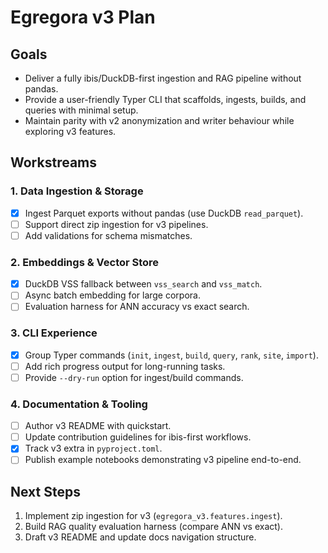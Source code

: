 # Egregora v3 Plan

## Goals
- Deliver a fully ibis/DuckDB-first ingestion and RAG pipeline without pandas.
- Provide a user-friendly Typer CLI that scaffolds, ingests, builds, and queries with minimal setup.
- Maintain parity with v2 anonymization and writer behaviour while exploring v3 features.

## Workstreams

### 1. Data Ingestion & Storage
- [x] Ingest Parquet exports without pandas (use DuckDB `read_parquet`).
- [ ] Support direct zip ingestion for v3 pipelines.
- [ ] Add validations for schema mismatches.

### 2. Embeddings & Vector Store
- [x] DuckDB VSS fallback between `vss_search` and `vss_match`.
- [ ] Async batch embedding for large corpora.
- [ ] Evaluation harness for ANN accuracy vs exact search.

### 3. CLI Experience
- [x] Group Typer commands (`init`, `ingest`, `build`, `query`, `rank`, `site`, `import`).
- [ ] Add rich progress output for long-running tasks.
- [ ] Provide `--dry-run` option for ingest/build commands.

### 4. Documentation & Tooling
- [ ] Author v3 README with quickstart.
- [ ] Update contribution guidelines for ibis-first workflows.
- [x] Track v3 extra in `pyproject.toml`.
- [ ] Publish example notebooks demonstrating v3 pipeline end-to-end.

## Next Steps
1. Implement zip ingestion for v3 (`egregora_v3.features.ingest`).
2. Build RAG quality evaluation harness (compare ANN vs exact).
3. Draft v3 README and update docs navigation structure.
